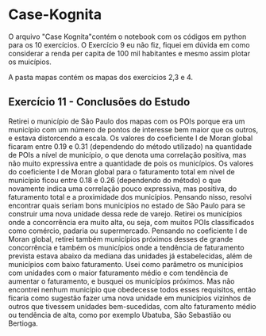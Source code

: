 # Case-Kognita
O arquivo "Case Kognita"contém o notebook com os códigos em python para os 10 exercícios. O Exercício 9 eu não fiz, fiquei em dúvida em como considerar a renda per capita de 100 mil habitantes e mesmo assim plotar os   muicípios.

A pasta mapas contém os mapas dos exercícios 2,3 e 4.

## Exercício 11 - Conclusões do Estudo
Retirei o município de São Paulo dos mapas com os POIs porque era um município com um número de pontos de interesse bem maior que os outros, e estava distorcendo a escala.
Os valores do coeficiente I de Moran global ficaram entre 0.19 e 0.31 (dependendo do método utilizado) na quantidade de POIs a nível de município, o que denota uma correlação positiva, mas não muito expressiva entre a quantidade de pois os municípios.
Os valores do coeficiente I de Moran global para o faturamento total em nível de município ficou entre 0.18 e 0.26 (dependendo do método) o que novamente indica uma correlação pouco expressiva, mas positiva, do faturamento total e a proximidade dos municípios.
Pensando nisso, resolvi encontrar quais seriam bons municípios no estado de São Paulo para se construir uma nova unidade dessa rede de varejo. Retirei os municípios onde a concorrência era muito alta, ou seja, com muitos POIs classificados como comércio, padaria ou supermercado. Pensando no coeficiente I de Moran global, retirei também municípios próximos desses de grande concorrência e também os municípios onde a tendência de faturamento prevista estava abaixo da mediana das unidades já estabelecidas, além de municípios com baixo faturamento.
Usei como parâmetro os municípios com unidades com o maior faturamento médio e com tendência de aumentar o faturamento, e busquei os municípios próximos. Mas não encontrei nenhum município que obedecesse todos esses requisitos, então ficaria como sugestão fazer uma nova unidade em municípios vizinhos de outros que tivessem unidades bem-sucedidas, com alto faturamento médio ou tendência de alta, como por exemplo Ubatuba, São Sebastião ou Bertioga.
